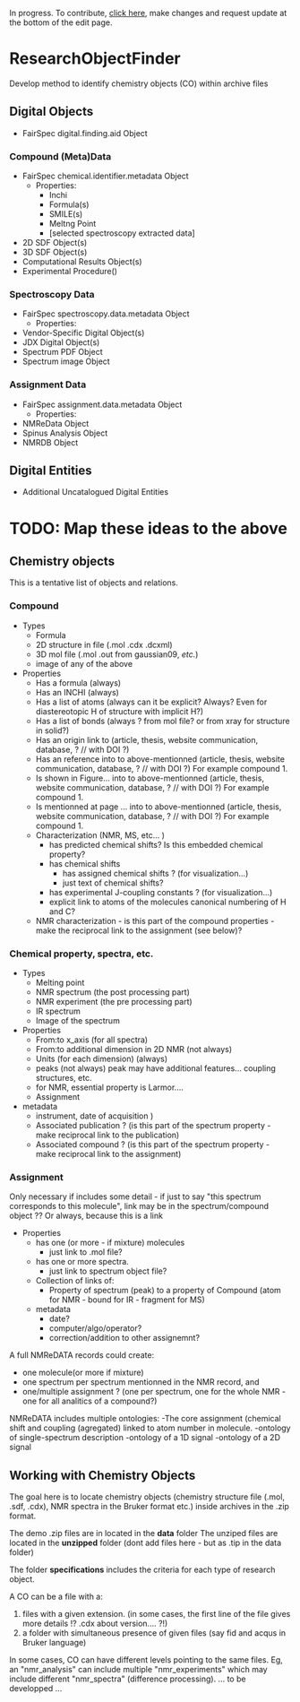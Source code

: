 In progress. To contribute, [click here](https://github.com/CHEMeDATA/ResearchObjectFinder/edit/master/README.md), make changes and request update at the bottom of the edit page.

# ResearchObjectFinder
Develop method to identify chemistry objects (CO) within archive files
## Digital Objects
 - FairSpec digital.finding.aid Object
 
### Compound (Meta)Data
  - FairSpec chemical.identifier.metadata Object
     - Properties:
        - Inchi
        - Formula(s)
        - SMILE(s) 
        - Meltng Point
        - [selected spectroscopy extracted data]
  - 2D SDF Object(s)
  - 3D SDF Object(s)
  - Computational Results Object(s)
  - Experimental Procedure()
  
### Spectroscopy Data
  - FairSpec spectroscopy.data.metadata Object
     - Properties:
  - Vendor-Specific Digital Object(s)
  - JDX Digital Object(s)
  - Spectrum PDF Object
  - Spectrum image Object

### Assignment Data
  - FairSpec assignment.data.metadata Object
     - Properties:
  - NMReData Object
  - Spinus Analysis Object
  - NMRDB Object

## Digital Entities
  - Additional Uncatalogued Digital Entities

# TODO: Map these ideas to the above

## Chemistry objects
This is a tentative list of objects and relations.
### Compound
  - Types
    - Formula
    - 2D structure in file (.mol .cdx .dcxml)
    - 3D mol file (.mol .out from gaussian09, *etc.*)
    - image of any of the above
  - Properties
    - Has a formula (always)
    - Has an INCHI (always)
    - Has a list of atoms (always can it be explicit? Always?  Even for diastereotopic H of structure with implicit H?)
    - Has a list of bonds (always ? from mol file? or from xray for structure in solid?)
    - Has an origin link to (article, thesis, website communication, database, ? // with DOI ?)
    - Has an reference into to above-mentionned (article, thesis, website communication, database, ? // with DOI ?) For example compound 1.
    - Is shown in Figure... into to above-mentionned (article, thesis, website communication, database, ? // with DOI ?) For example compound 1.
    - Is mentionned at page ... into to above-mentionned (article, thesis, website communication, database, ? // with DOI ?) For example compound 1.
    - Characterization (NMR, MS, etc... )
        - has predicted chemical shifts? Is this embedded chemical property?
        - has chemical shifts
          - has assigned chemical shifts ? (for visualization...)
          - just text of chemical shifts?
        - has experimental J-coupling constants ? (for visualization...)
      - explicit link to atoms of the molecules canonical numbering of H and C?
    - NMR characterization - is this part of the compound properties - make the reciprocal link to the assignment (see below)? 
###  Chemical property, spectra, etc.
  - Types
    - Melting point
    - NMR spectrum (the post processing part)
    - NMR experiment (the pre processing part)
    - IR spectrum 
    - Image of the spectrum
  - Properties
    - From:to x_axis (for all spectra)
    - From:to additional dimension in 2D NMR (not always)
    - Units (for each dimension) (always)
    - peaks (not always) peak may have additional features... coupling structures, etc.
    - for NMR, essential property is Larmor....
    - Assignment
  - metadata 
    - instrument, date of acquisition )
    - Associated publication ? (is this part of the spectrum property - make reciprocal link to the publication)
    - Associated compound ? (is this part of the spectrum property - make reciprocal link to the assignment)
###  Assignment 
Only necessary if includes some detail - if just to say "this spectrum corresponds to this molecule", link may be in the spectrum/compound object ?? Or always, because this is a link
  - Properties
    - has one (or more - if mixture) molecules
      - just link to .mol file?
    - has one or more spectra.
      - just link to spectrum object file?
    - Collection of links of:
      - Property of spectrum (peak) to a property of Compound (atom for NMR - bound for IR - fragment for MS)
    - metadata 
      - date?
      - computer/algo/operator?
      - correction/addition to other assignemnt?

A full NMReDATA records could create:
- one molecule(or more if mixture) 
- one spectrum per spectrum mentionned in the NMR record, and 
- one/multiple assignment ? (one per spectrum, one for the whole NMR - one for all analitics of a compound?)

NMReDATA includes multiple ontologies:
-The core assignment (chemical shift and coupling (agregated) linked to atom number in molecule.
-ontology of single-spectrum description
-ontology of a 1D signal
-ontology of a 2D signal

## Working with Chemistry Objects 
The goal here is to locate chemistry objects (chemistry structure file (.mol, .sdf, .cdx), NMR spectra in the Bruker format etc.) inside archives in the .zip format.

The demo .zip files are in located in the **data** folder
The unziped files are located in the **unzipped** folder (dont add files here - but as .tip in the data folder)

The folder **specifications** includes the criteria for each type of research object.

A CO can be a file with a:
1) files with a given extension. (in some cases, the first line of the file gives more details !? .cdx about version.... ?!)
2) a folder with simultaneous presence of given files (say fid and acqus in Bruker language)

In some cases, CO can have different levels pointing to the same files. Eg, an "nmr_analysis" can include multiple "nmr_experiments" which may include different "nmr_spectra" (difference processing).
 ... to be developped ...
